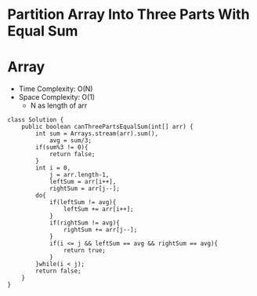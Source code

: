 # Partition Array Into Three Parts With Equal Sum
# Array
* Time Complexity: O(N)
* Space Complexity: O(1)
	* N as length of arr 
```
class Solution {
    public boolean canThreePartsEqualSum(int[] arr) {
        int sum = Arrays.stream(arr).sum(),
            avg = sum/3;
        if(sum%3 != 0){
            return false;
        }
        int i = 0,
            j = arr.length-1,
            leftSum = arr[i++],
            rightSum = arr[j--];
        do{
            if(leftSum != avg){
                leftSum += arr[i++];
            }
            if(rightSum != avg){
                rightSum += arr[j--];
            }
            if(i <= j && leftSum == avg && rightSum == avg){
                return true;
            }
        }while(i < j);
        return false;
    }
}
```
